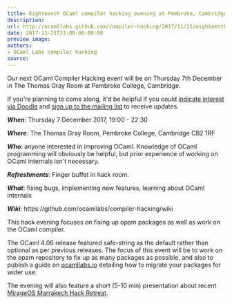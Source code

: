 ```yaml
---
title: Eighteenth OCaml compiler hacking evening at Pembroke, Cambridge
description:
url: http://ocamllabs.github.com/compiler-hacking/2017/11/21/eighteenth-compiler-hacking-december
date: 2017-11-21T21:00:00-00:00
preview_image:
authors:
- OCaml Labs compiler hacking
source:
---
```


<p>Our next OCaml Compiler Hacking event will be on Thursday 7th December in The Thomas Gray Room at Pembroke College, Cambridge.</p>

<p>If you're planning to come along, it'd be helpful if you could <a href="https://doodle.com/poll/khqk6i49r4828apu">indicate interest via Doodle</a> and <a href="http://lists.ocaml.org/admin/cam-compiler-hacking">sign up to the mailing list</a> to receive updates.</p>

<p><em><strong>When</strong></em>: Thursday 7 December 2017, 19:00 - 22:30</p>

<p><em><strong>Where</strong></em>: The Thomas Gray Room, Pembroke College, Cambridge CB2 1RF</p>

<p><em><strong>Who</strong></em>: anyone interested in improving OCaml. Knowledge of OCaml programming will obviously be helpful, but prior experience of working on OCaml internals isn't necessary.</p>

<p><em><strong>Refreshments</strong></em>: Finger buffet in hack room.</p>

<p><em><strong>What</strong></em>: fixing bugs, implementing new features, learning about OCaml internals</p>

<p><em><strong>Wiki</strong></em>: https://github.com/ocamllabs/compiler-hacking/wiki</p>

<p>This hack evening focuses on fixing up opam packages as well as work on the OCaml compiler.</p>

<p>The OCaml 4.06 release featured safe-string as the default rather than optional as per previous releases. The focus of this event will be to work on the opam repository to fix up as many packages as possible, and also to publish a guide on <a href="http://ocamllabs.io/">ocamllabs.io</a> detailing how to migrate your packages for wider use.</p>

<p>The evening will also feature a short (5-10 min) presentation about recent <a href="http://marrakech2017.mirage.io/">MirageOS Marrakech Hack Retreat</a>.&#8203;</p>

